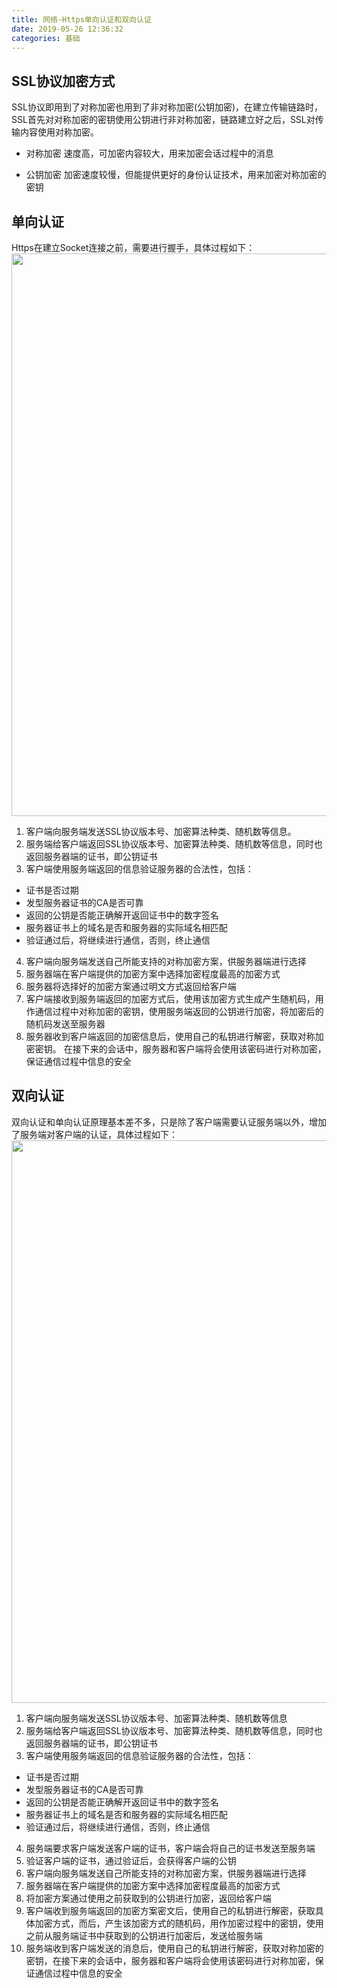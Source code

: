 ```yaml
---
title: 网络-Https单向认证和双向认证
date: 2019-05-26 12:36:32
categories: 基础
---
```


## SSL协议加密方式
SSL协议即用到了对称加密也用到了非对称加密(公钥加密)，在建立传输链路时，SSL首先对对称加密的密钥使用公钥进行非对称加密，链路建立好之后，SSL对传输内容使用对称加密。

- 对称加密 
  速度高，可加密内容较大，用来加密会话过程中的消息

- 公钥加密 
  加密速度较慢，但能提供更好的身份认证技术，用来加密对称加密的密钥

## 单向认证
Https在建立Socket连接之前，需要进行握手，具体过程如下：
<img width="900" src="/image/network_check_1.jpeg">
1. 客户端向服务端发送SSL协议版本号、加密算法种类、随机数等信息。
2. 服务端给客户端返回SSL协议版本号、加密算法种类、随机数等信息，同时也返回服务器端的证书，即公钥证书
3. 客户端使用服务端返回的信息验证服务器的合法性，包括：
  - 证书是否过期
  - 发型服务器证书的CA是否可靠
  - 返回的公钥是否能正确解开返回证书中的数字签名
  - 服务器证书上的域名是否和服务器的实际域名相匹配
  - 验证通过后，将继续进行通信，否则，终止通信
4. 客户端向服务端发送自己所能支持的对称加密方案，供服务器端进行选择
5. 服务器端在客户端提供的加密方案中选择加密程度最高的加密方式
6. 服务器将选择好的加密方案通过明文方式返回给客户端
7. 客户端接收到服务端返回的加密方式后，使用该加密方式生成产生随机码，用作通信过程中对称加密的密钥，使用服务端返回的公钥进行加密，将加密后的随机码发送至服务器
8. 服务器收到客户端返回的加密信息后，使用自己的私钥进行解密，获取对称加密密钥。 在接下来的会话中，服务器和客户端将会使用该密码进行对称加密，保证通信过程中信息的安全

## 双向认证
双向认证和单向认证原理基本差不多，只是除了客户端需要认证服务端以外，增加了服务端对客户端的认证，具体过程如下：
<img width="900" src="/image/network_check_2.jpeg">
1. 客户端向服务端发送SSL协议版本号、加密算法种类、随机数等信息
2. 服务端给客户端返回SSL协议版本号、加密算法种类、随机数等信息，同时也返回服务器端的证书，即公钥证书
3. 客户端使用服务端返回的信息验证服务器的合法性，包括：
  - 证书是否过期
  - 发型服务器证书的CA是否可靠
  - 返回的公钥是否能正确解开返回证书中的数字签名
  - 服务器证书上的域名是否和服务器的实际域名相匹配
  - 验证通过后，将继续进行通信，否则，终止通信
4. 服务端要求客户端发送客户端的证书，客户端会将自己的证书发送至服务端
5. 验证客户端的证书，通过验证后，会获得客户端的公钥
6. 客户端向服务端发送自己所能支持的对称加密方案，供服务器端进行选择
7. 服务器端在客户端提供的加密方案中选择加密程度最高的加密方式
8. 将加密方案通过使用之前获取到的公钥进行加密，返回给客户端
9. 客户端收到服务端返回的加密方案密文后，使用自己的私钥进行解密，获取具体加密方式，而后，产生该加密方式的随机码，用作加密过程中的密钥，使用之前从服务端证书中获取到的公钥进行加密后，发送给服务端
10. 服务端收到客户端发送的消息后，使用自己的私钥进行解密，获取对称加密的密钥，在接下来的会话中，服务器和客户端将会使用该密码进行对称加密，保证通信过程中信息的安全